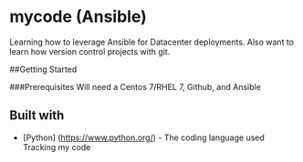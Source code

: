 # mycode (Ansible)
Learning how to leverage Ansible for Datacenter deployments. Also want to learn how version control projects with git.

##Getting Started

###Prerequisites
Will need a Centos 7/RHEL 7, Github, and Ansible
## Built with
* [Python] (https://www.python.org/) - The coding language used
Tracking my code
